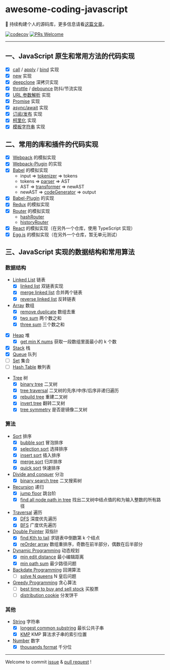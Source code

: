 # awesome-coding-javascript

📌 持续构建个人的源码库，更多信息请看[这篇文章](https://juejin.im/post/5dccb516f265da79650cd136)。

[![codecov](https://codecov.io/gh/caiyongmin/codes/branch/master/graph/badge.svg)](https://codecov.io/gh/caiyongmin/codes) [![PRs Welcome](https://img.shields.io/badge/PRs-welcome-brightgreen.svg)](README.md)

---

## 一、JavaScript 原生和常用方法的代码实现

- [x] [call](./src/javascript/call) / [apply](./src/javascript/apply) / [bind](./src/javascript/bind) 实现
- [x] [new](./src/javascript/new) 实现
- [x] [deepclone](./src/javascript/deepclone) 深拷贝实现
- [x] [throttle](./src/javascript/throttle) / [debounce](./src/javascript/debounce) 防抖/节流实现
- [x] [URL 参数解析](./src/javascript/searchParams) 实现
- [x] [Promise](./src/javascript/promise) 实现
- [x] [async/await](./src/javascript/async) 实现
- [x] [订阅/发布](./src/javascript/event-emitter) 实现
- [x] [柯里化](./src/javascript/currify/currify.js) 实现
- [x] [模板字符串](./src/javascript/template-string) 实现

## 二、常用的库和插件的代码实现

- [x] [Webpack](./src/bundler/webpack) 的模拟实现
- [x] [Webpack-Plugin](./src/bundler/webpack-plugin) 的实现
- [x] [Babel](./src/bundler/babel) 的模拟实现
  - input  => [tokenizer](./src/bundler/babel/lib/tokenizer.js)  => tokens
  - tokens => [parser](./src/bundler/babel/lib/parser.js)  => AST
  - AST    => [transformer](./src/bundler/babel/lib/transformer.js)  => newAST
  - newAST => [codeGenerator](./src/bundler/babel/lib/codeGenerator.js)  => output
- [x] [Babel-Plugin](./src/bundler/babel-plugin) 的实现
- [x] [Redux](./src/bundler/redux) 的模拟实现
- [x] [Router](./src/bundler/router) 的模拟实现
  - [hashRouter](./src/bundler/router/hashRouter.js)
  - [historyRouter](./src/bundler/router/historyRouter.js)
- [x] [React](https://github.com/caiyongmin/creact) 的模拟实现（在另外一个仓库，使用 TypeScript 实现）
- [x] [Egg.js](https://github.com/caiyongmin/tiny-egg) 的模拟实现（在另外一个仓库，暂无单元测试）

## 三、JavaScript 实现的数据结构和常用算法

### 数据结构

- [Linked List](./src/dsa/linked-list) 链表
  - [x] [linked list](./src/dsa/linked-list/linkedList.js) 双链表实现
  - [x] [merge linked list](./src/dsa/linked-list/mergeList.js) 合并两个链表
  - [x] [reverse linked list](./src/dsa/linked-list/reverseList.js) 反转链表
- [Array](./src/dsa/array) 数组
  - [x] [remove duplicate](./src/dsa/array/unique.js) 数组去重
  - [x] [two sum](./src/dsa/array/twoSum.js) 两个数之和
  - [x] [three sum](./src/dsa/array/threeSum.js) 三个数之和
- [x] [Heap](./src/dsa/heap) 堆
  - [x] [get min K nums](./src/dsa/heap/getMinKNums.js) 获取一段数组里面最小的 k 个数
- [x] [Stack](./src/dsa/stack) 栈
- [x] [Queue](./src/dsa/queue) 队列
- [ ] [Set](./src/dsa/set) 集合
- [ ] [Hash Table](./src/dsa/hash) 散列表
- [Tree](./src/dsa/tree) 树
  - [x] [binary tree](./src/dsa/tree/binaryTree.js) 二叉树
  - [x] [tree traversal](./src/dsa/tree/treeTraversal.js) 二叉树的先序/中序/后序非递归遍历
  - [x] [rebuild tree](./src/dsa/tree/rebuildTree.js) 重建二叉树
  - [x] [invert tree](./src/dsa/tree/invertTree.js) 翻转二叉树
  - [x] [tree symmetry](./src/dsa/tree/treeSymmetry.js) 是否是镜像二叉树

### 算法

- [Sort](./src/dsa/sort) 排序
  - [x] [bubble sort](./src/dsa/sort/bubbleSort.js)  冒泡排序
  - [x] [selection sort](./src/dsa/sort/selectionSort.js) 选择排序
  - [x] [insert sort](./src/dsa/sort/insertSort.js) 插入排序
  - [x] [merge sort](./src/dsa/sort/mergeSort.js) 归并排序
  - [x] [quick sort](./src/dsa/sort/quickSort.js) 快速排序
- [Divide and conquer]() 分治
  - [x] [binary search tree](./src/dsa/tree/binarySearchTree.js) 二叉搜索树
- [Recursion](./src/dsa/recursion) 递归
  - [x] [jump floor](./src/dsa/recursion/jumpFloor.js) 跳台阶
  - [x] [find all node path in tree](./src/dsa/recursion/findAllNodePath.js) 找出二叉树中结点值的和为输入整数的所有路径
- [Traversal]() 遍历
  - [x] [DFS](./src/dsa/dfs/dfs.js) 深度优先遍历
  - [x] [BFS](./src/dsa/bfs/bfs.js) 广度优先遍历
- [Double Pointer](./src/dsa/doublePointer) 双指针
  - [x] [find Kth to tail](./src/dsa/doublePointer/findKthToTail.js) 求链表中倒数第 k 个结点
  - [x] [reOrder array](./src/dsa/doublePointer/reOrderArray.js) 数组重排序，奇数在前半部分，偶数在后半部分
- [Dynamic Programming](./src/dsa/dynamicProgramming) 动态规划
  - [x] [min edit distance](./src/dsa/dynamicProgramming/minEditDistance.js) 最小编辑距离
  - [x] [min path sum](./src/dsa/dynamicProgramming/minPathSum.js) 最少路径问题
- [Backdate Programming](./src/dsa/backTracking) 回溯算法
  - [ ] [solve N queens](./src/dsa/backTracking/solveNQueens.js) N 皇后问题
- [Greedy Programming](./src/dsa/greedyProgramming) 贪心算法
  - [ ] [best time to buy and sell stock](./src/dsa/greedyProgramming/bestTimeBuyAndSellStock.js) 买股票
  - [ ] [distribution cookie](./src/dsa/greedyProgramming/distributionCookie.js) 分发饼干

### 其他

- [String](./src/dsa/string) 字符串
  - [x] [longest common substring](./src/dsa/string/longestCommonSub.js) 最长公共子串
  - [x] [KMP](./src/dsa/string/kmp.js) KMP 算法求子串的索引位置
- [Number](./src/dsa/number) 数字
  - [x] [thousands format](./src/dsa/number/thousands.js) 千分位

---

Welcome to commit [issue](https://github.com/caiyongmin/awesome-coding-javascript/issues) & [pull request](https://github.com/caiyongmin/awesome-coding-javascript/pulls) !
